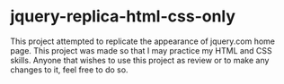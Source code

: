# jquery-replica-html-css-only

This project attempted to replicate the appearance of jquery.com home page. This project was made so that I may practice my HTML and CSS skills. Anyone that wishes to use this project as
review or to make any changes to it, feel free to do so. 
